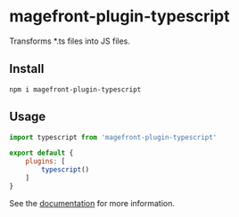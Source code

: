 # magefront-plugin-typescript

Transforms *.ts files into JS files.

## Install

    npm i magefront-plugin-typescript

## Usage

```js
import typescript from 'magefront-plugin-typescript'

export default {
    plugins: [
        typescript()
    ]
}
```

See the [documentation](https://ubermanu.github.io/magefront/#/plugins/typescript) for more information.
